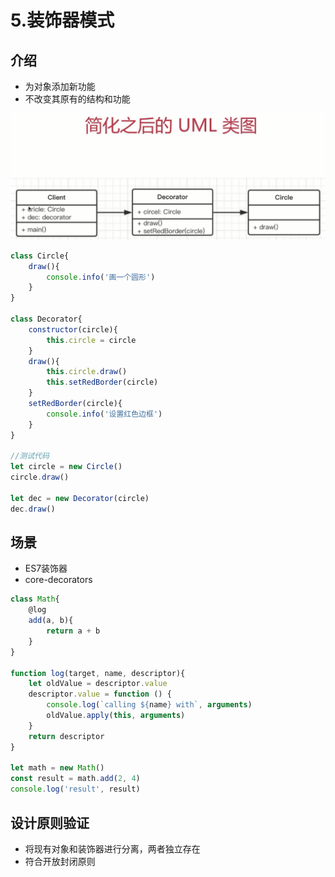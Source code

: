 # 5.装饰器模式

## 介绍

* 为对象添加新功能
* 不改变其原有的结构和功能

![](../.gitbook/assets/微信截图_20181007153546.png)

```javascript
class Circle{
    draw(){
        console.info('画一个圆形')
    }
}

class Decorator{
    constructor(circle){
        this.circle = circle
    }
    draw(){
        this.circle.draw()
        this.setRedBorder(circle)
    }
    setRedBorder(circle){
        console.info('设置红色边框')
    }
}

//测试代码
let circle = new Circle()
circle.draw()

let dec = new Decorator(circle)
dec.draw()
```

## 场景

* ES7装饰器
* core-decorators

```javascript
class Math{
    @log
    add(a, b){
        return a + b
    }
}

function log(target, name, descriptor){
    let oldValue = descriptor.value
    descriptor.value = function () {
        console.log(`calling ${name} with`, arguments)
        oldValue.apply(this, arguments)
    }
    return descriptor
}

let math = new Math()
const result = math.add(2, 4)
console.log('result', result)
```

## 设计原则验证

* 将现有对象和装饰器进行分离，两者独立存在
* 符合开放封闭原则


